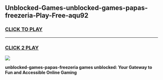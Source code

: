 
## Unblocked-Games-unblocked-games-papas-freezeria-Play-Free-aqu92
<h3>
<a href="https://premium76.site?title=unblocked-games-papas-freezeria&ref=17A">CLICK TO PLAY</a></h3>
<hr>

<h3>
<a href="https://premium76.site?title=unblocked-games-papas-freezeria&ref=17A">CLICK 2 PLAY</a>
  
</h3>

<a href="https://premium76.site?title=unblocked-games-papas-freezeria&ref=17A"><img src="https://clearcache.store/games.png"></a>


**unblocked-games-papas-freezeria games unblocked: Your Gateway to Fun and Accessible Online Gaming**
